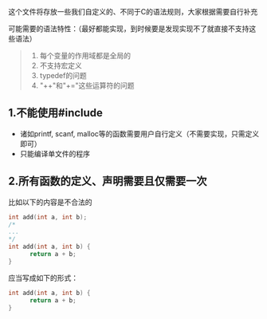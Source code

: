 这个文件将存放一些我们自定义的、不同于C的语法规则，大家根据需要自行补充

可能需要的语法特性：（最好都能实现，到时候要是发现实现不了就直接不支持这些语法）
> 1. 每个变量的作用域都是全局的
> 2. 不支持宏定义
> 3. typedef的问题
> 4. "++"和"+="这些运算符的问题


## 1.不能使用#include
+ 诸如printf, scanf, malloc等的函数需要用户自行定义（不需要实现，只需定义即可）
+ 只能编译单文件的程序


## 2.所有函数的定义、声明需要且仅需要一次
比如以下的内容是不合法的
```C
int add(int a, int b);
/*
...
*/
int add(int a, int b) {
      return a + b;
}
```
应当写成如下的形式：
```C
int add(int a, int b) {
      return a + b;
}
```

